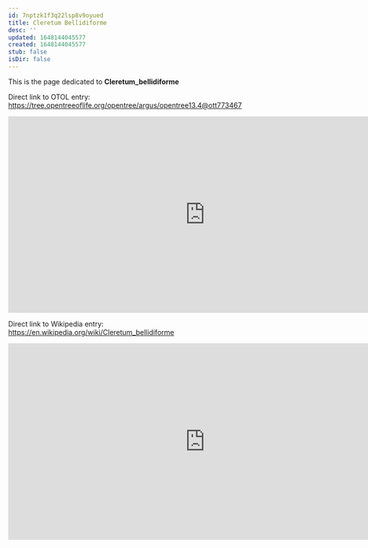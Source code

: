 ```yaml
---
id: 7nptzk1f3q22lsp8v9oyued
title: Cleretum Bellidiforme
desc: ''
updated: 1648144045577
created: 1648144045577
stub: false
isDir: false
---
```

This is the page dedicated to **Cleretum_bellidiforme**


Direct link to OTOL entry: https://tree.opentreeoflife.org/opentree/argus/opentree13.4@ott773467



<html>
    <body>
    <iframe src="https://tree.opentreeoflife.org/opentree/argus/opentree13.4@ott773467"
    width="800" height="400" frameborder="0" allowfullscreen> </iframe>
    </body>
</html>
    


Direct link to Wikipedia entry: https://en.wikipedia.org/wiki/Cleretum_bellidiforme



<html>
    <body>
    <iframe src="https://en.wikipedia.org/wiki/Cleretum_bellidiforme"
    width="800" height="400" frameborder="0" allowfullscreen> </iframe>
    </body>
</html>
    
